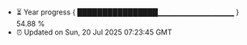 - ⏳ Year progress { ████████████████▁▁▁▁▁▁▁▁▁▁▁▁▁▁ } 54.88 %
- ⏰ Updated on Sun, 20 Jul 2025 07:23:45 GMT

